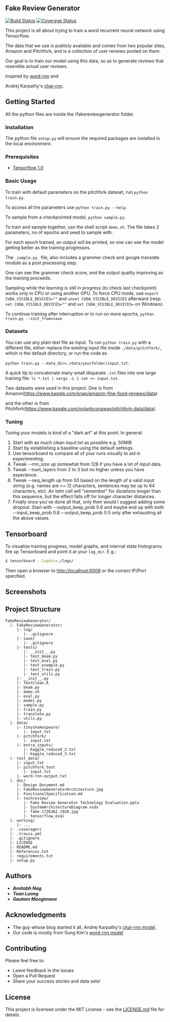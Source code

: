 ## Fake Review Generator

[![Build Status](https://travis-ci.org/amitabhnag/FakeReviewGenerator.svg?branch=master)](https://travis-ci.org/amitabhnag/FakeReviewGenerator)
[![Coverage Status](https://coveralls.io/repos/github/amitabhnag/FakeReviewGenerator/badge.png?branch=master&service=github)](https://coveralls.io/github/amitabhnag/FakeReviewGenerator?branch=master)


This project is all about trying to train a word recurrent neural network using Tensorflow.

The data that we use is publicly available and comes from two popular sites, Amazon and Pitchfork, and is a collection of 
user reviews posted on them.

Our goal is to train our model using this data, so as to generate reviews that resemble actual user reviews.

Inspired by [word-rnn](https://github.com/hunkim/word-rnn-tensorflow) and

Andrej Karpathy's [char-rnn](https://github.com/karpathy/char-rnn).

## Getting Started

All the python files are inside the /fakereviewgenerator folder.

### Installation

The python file `setup.py` will ensure the required packages are installed in the local environment. 

### Prerequisites

- [Tensorflow 1.0](http://www.tensorflow.org)

### Basic Usage

To train with default parameters on the pitchfork dataset, run `python train.py`. 

To access all the parameters use `python train.py --help`.

To sample from a checkpointed model, `python sample.py`.

To train and sample together, use the shell script `demo.sh`. The file takes 2 parameters, no of epochs and seed to sample with.

For each epoch trained, an output will be printed, so one can see the model getting better as the training progresses.

The `_sample.py_` file, also includes a grammer check and google translate module as a post processing step.

One can see the grammer check score, and the output quality improving as the training proceeds. 

Sampling while the learning is still in progress (to check last checkpoint) works only in CPU or using another GPU.
To force CPU mode, use `export CUDA_VISIBLE_DEVICES=""` and `unset CUDA_VISIBLE_DEVICES` afterward
(resp. `set CUDA_VISIBLE_DEVICES=""` and `set CUDA_VISIBLE_DEVICES=` on Windows).

To continue training after interruption or to run on more epochs, `python train.py --init_from=save`

### Datasets

You can use any plain text file as input. To run `python train.py` with a different file, either replace the existing input file inside
`./data/pitchfork/`, which is the default directory, or run the code as

 `python train.py --data_dir=./data/yourfolder/input.txt`.

 A quick tip to concatenate many small disparate `.txt` files into one large training file: `ls *.txt | xargs -L 1 cat >> input.txt`.

Two datasets were used in this project. One is from Amazon(https://www.kaggle.com/snap/amazon-fine-food-reviews/data)

and the other is from Pitchfork(https://www.kaggle.com/nolanbconaway/pitchfork-data/data).

### Tuning

Tuning your models is kind of a "dark art" at this point. In general:

1. Start with as much clean input.txt as possible e.g. 50MiB
2. Start by establishing a baseline using the default settings.
3. Use tensorboard to compare all of your runs visually to aid in experimenting.
4. Tweak --rnn_size up somewhat from 128 if you have a lot of input data.
5. Tweak --num_layers from 2 to 3 but no higher unless you have experience.
6. Tweak --seq_length up from 50 based on the length of a valid input string
   (e.g. names are <= 12 characters, sentences may be up to 64 characters, etc).
   An lstm cell will "remember" for durations longer than this sequence, but the effect falls off for longer character distances.
7. Finally once you've done all that, only then would I suggest adding some dropout.
   Start with --output_keep_prob 0.8 and maybe end up with both --input_keep_prob 0.8 --output_keep_prob 0.5 only after exhausting all the above values.

## Tensorboard

To visualize training progress, model graphs, and internal state histograms: fire up Tensorboard and point it at your `log_dir`. E.g.:

```bash
$ tensorboard --logdir=./logs/
```

Then open a browser to [http://localhost:6006](http://localhost:6006) or the correct IP/Port specified.

## Screenshots

<to be added>

## Project Structure

```
FakeReviewGenerator/
  |- FakeReviewGenerator/
     |- log/
        |- .gitignore
     |- save/
        |- .gitignore
     |- tests/
        |- __init__.py
        |- test_beam.py
        |- test_eval.py
        |- test_example.py
        |- test_train.py
        |- test_utils.py
     |- __init__.py
     |- TextClean.R
     |- beam.py
     |- demo.sh
     |- eval.py
     |- model.py
     |- sample.py
     |- train.py
     |- translate.py
     |- utils.py
  |- data/
     |- tinyshakespeare/
        |- input.txt
     |- pitchfork/
        |- input.txt
     |- extra_inputs/
        |- Kaggle_reduced_2.txt
        |- Kaggle_reduced_3.txt
  |- test_data/
     |- input.txt
     |- pitchfork_test
        |- input.txt
     |- word-rnn-output.txt
  |- doc/
     |- Design Document.md
     |- FakeReviewGeneratorArchitecture.jpg
     |- FunctionalSpecification.md
     |- techreview/
        |- Fake Review Generator Technology Evaluation.pptx
        |- SystemArchitectureDiagram.vsdx
        |- fake-1726362_1920.jpg
        |- tensorflow_eval        
  |- working/
     |- ...
  |- .coveragerc
  |- .travis.yml
  |- .gitignore
  |- LICENSE
  |- README.md
  |- References.txt
  |- requirements.txt
  |- setup.py
```

## Authors

* **_Amitabh Nag_** 
* **_Toan Luong_**
* **_Gautam Moogimane_**

## Acknowledgments

* The guy whose blog started it all, Andrej Karpathy's [char-rnn model](https://github.com/karpathy/char-rnn).
* Our code is mostly from Sung Kim's [word-rnn model](https://github.com/hunkim/word-rnn-tensorflow)

## Contributing

Please feel free to:
* Leave feedback in the issues
* Open a Pull Request
* Share your success stories and data sets!

## License

This project is licensed under the MIT License - see the [LICENSE.md](LICENSE.md) file for details.

